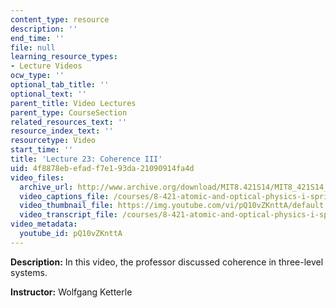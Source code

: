 ```yaml
---
content_type: resource
description: ''
end_time: ''
file: null
learning_resource_types:
- Lecture Videos
ocw_type: ''
optional_tab_title: ''
optional_text: ''
parent_title: Video Lectures
parent_type: CourseSection
related_resources_text: ''
resource_index_text: ''
resourcetype: Video
start_time: ''
title: 'Lecture 23: Coherence III'
uid: 4f8878eb-efad-f7e1-93da-21090914fa4d
video_files:
  archive_url: http://www.archive.org/download/MIT8.421S14/MIT8_421S14_lec23_300k.mp4
  video_captions_file: /courses/8-421-atomic-and-optical-physics-i-spring-2014/512b1c643fd7517faf3670eb99d9ea18_pQ10vZKnttA.vtt
  video_thumbnail_file: https://img.youtube.com/vi/pQ10vZKnttA/default.jpg
  video_transcript_file: /courses/8-421-atomic-and-optical-physics-i-spring-2014/a54eb900eca44621b1e229a32ccf85c5_pQ10vZKnttA.pdf
video_metadata:
  youtube_id: pQ10vZKnttA
---
```


**Description:** In this video, the professor discussed coherence in three-level systems.

**Instructor:** Wolfgang Ketterle



